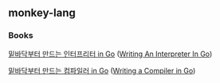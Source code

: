 ## monkey-lang

### Books

<a href="https://www.yes24.com/Product/Goods/103157156">밑바닥부터 만드는 인터프리터 in Go</a> (<a href="https://interpreterbook.com/">Writing An Interpreter In Go</a>)

<a href="https://www.yes24.com/Product/Goods/103099817">밑바닥부터 만드는 컴파일러 in Go</a> (<a href="https://compilerbook.com/">Writing a Compiler in Go</a>)
